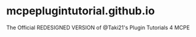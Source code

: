 # mcpeplugintutorial.github.io
The Official REDESIGNED VERSION of @Taki21's Plugin Tutorials 4 MCPE

